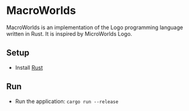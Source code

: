 # MacroWorlds

MacroWorlds is an implementation of the Logo programming language written in Rust. It is inspired by MicroWorlds Logo.

## Setup

- Install [Rust](https://www.rust-lang.org/tools/install)

## Run

- Run the application: `cargo run --release`
